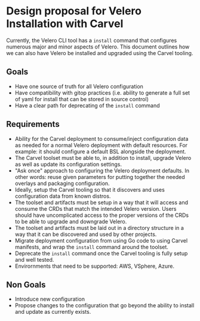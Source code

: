 # Design proposal for Velero Installation with Carvel

Currently, the Velero CLI tool has a `install` command that configures numerous major and minor aspects of Velero. This document outlines how we can also have Velero be installed and upgraded using the Carvel tooling.


## Goals
- Have one source of truth for all Velero configuration
- Have compatibility with gitop practices (i.e. ability to generate a full set of yaml for install that can be stored in source control)
- Have a clear path for deprecating of the `install` command

## Requirements
- Ability for the Carvel deployment to consume/inject configuration data as needed for a normal Velero deployment with default resources. For example: it should configure a default BSL alongside the deployment.
- The Carvel toolset must be able to, in addition to install, upgrade Velero as well as update its configuration settings.
- "Ask once" approach to configuring the Velero deployment defaults. In other words: reuse given parameters for putting together the needed overlays and packaging configuration.
- Ideally, setup the Carvel tooling so that it discovers and uses configuration data from known distros.
- The toolset and artifacts must be setup in a way that it will access and consume the CRDs that match the intended Velero version. Users should have uncomplicated access to the proper versions of the CRDs to be able to upgrade and downgrade Velero.
- The toolset and artifacts must be laid out in a directory structure in a way that it can be discovered and used by other projects.
- Migrate deployment configuration from using Go code to using Carvel manifests, and wrap the `install` command around the toolset.
- Deprecate the `install` command once the Carvel tooling is fully setup and well tested.
- Envirornments that need to be supported: AWS, VSphere, Azure.

## Non Goals
- Introduce new configuration
- Propose changes to the configuration that go beyond the ability to install and update as currently exists.